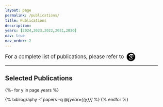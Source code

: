 ```yaml
---
layout: page
permalink: /publications/
title: Publications
description: 
years: [2024,2023,2022,2021,2020]
nav: true
nav_order: 2
---
```


<span style="display: inline-block; font-size: 1.2em;">
  For a complete list of publications, please refer to&nbsp;
  <a href="https://scholar.google.com/citations?user=DPN2wc4AAAAJ&hl=zh-CN&oi=ao" target="_blank">
    <img src="../assets/img/icon/google-scholar-logo.png" alt="Google Scholar" width="28" height="28" style="vertical-align: middle;">
  </a>
</span>




---

<h2>Selected Publications</h2>

<!-- _pages/publications.md -->
<div class="publications">

{%- for y in page.years %}
  <!-- <h2 class="year">{{y}}</h2>    -->
  {% bibliography -f papers -q @*[year={{y}}]* %}
{% endfor %}

</div>